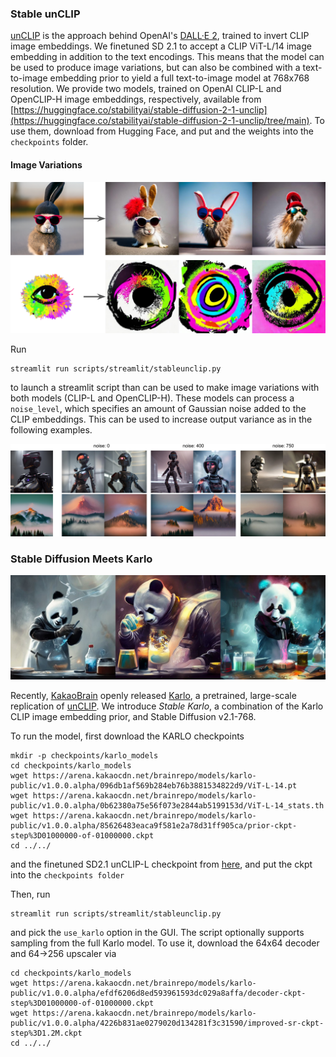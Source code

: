 ### Stable unCLIP

[unCLIP](https://openai.com/dall-e-2/) is the approach behind OpenAI's [DALL·E 2](https://openai.com/dall-e-2/), 
trained to invert CLIP image embeddings. 
We finetuned SD 2.1 to accept a CLIP ViT-L/14 image embedding in addition to the text encodings.
This means that the model can be used to produce image variations, but can also be combined with a text-to-image 
embedding prior to yield a full text-to-image model at 768x768 resolution. 
We provide two models, trained on OpenAI CLIP-L and OpenCLIP-H image embeddings, respectively, 
available from [https://huggingface.co/stabilityai/stable-diffusion-2-1-unclip](https://huggingface.co/stabilityai/stable-diffusion-2-1-unclip/tree/main).
To use them, download from Hugging Face, and put and the weights into the `checkpoints` folder.  
#### Image Variations
![image-variations-l-1](../assets/stable-samples/stable-unclip/unclip-variations.png)

Run

```
streamlit run scripts/streamlit/stableunclip.py
```
to launch a streamlit script than can be used to make image variations with both models (CLIP-L and OpenCLIP-H).
These models can process a `noise_level`, which specifies an amount of Gaussian noise added to the CLIP embeddings. 
This can be used to increase output variance as in the following examples.

![image-variations-noise](../assets/stable-samples/stable-unclip/unclip-variations_noise.png)


### Stable Diffusion Meets Karlo
![panda](../assets/stable-samples/stable-unclip/panda.jpg) 

Recently, [KakaoBrain](https://kakaobrain.com/) openly released [Karlo](https://github.com/kakaobrain/karlo), a pretrained, large-scale replication of [unCLIP](https://arxiv.org/abs/2204.06125).
We introduce _Stable Karlo_, a combination of the Karlo CLIP image embedding prior, and Stable Diffusion v2.1-768.

To run the model, first download the KARLO checkpoints
```shell
mkdir -p checkpoints/karlo_models
cd checkpoints/karlo_models
wget https://arena.kakaocdn.net/brainrepo/models/karlo-public/v1.0.0.alpha/096db1af569b284eb76b3881534822d9/ViT-L-14.pt
wget https://arena.kakaocdn.net/brainrepo/models/karlo-public/v1.0.0.alpha/0b62380a75e56f073e2844ab5199153d/ViT-L-14_stats.th
wget https://arena.kakaocdn.net/brainrepo/models/karlo-public/v1.0.0.alpha/85626483eaca9f581e2a78d31ff905ca/prior-ckpt-step%3D01000000-of-01000000.ckpt
cd ../../
```
and the finetuned SD2.1 unCLIP-L checkpoint from [here](https://huggingface.co/stabilityai/stable-diffusion-2-1-unclip/blob/main/sd21-unclip-l.ckpt), and put the ckpt into the `checkpoints folder` 

Then, run

```
streamlit run scripts/streamlit/stableunclip.py
```
and pick the `use_karlo` option in the GUI.
The script optionally supports sampling from the full Karlo model. To use it, download the 64x64 decoder and 64->256 upscaler 
via 
```shell
cd checkpoints/karlo_models
wget https://arena.kakaocdn.net/brainrepo/models/karlo-public/v1.0.0.alpha/efdf6206d8ed593961593dc029a8affa/decoder-ckpt-step%3D01000000-of-01000000.ckpt
wget https://arena.kakaocdn.net/brainrepo/models/karlo-public/v1.0.0.alpha/4226b831ae0279020d134281f3c31590/improved-sr-ckpt-step%3D1.2M.ckpt
cd ../../
```